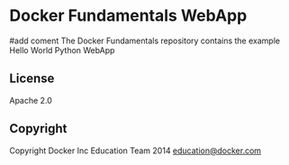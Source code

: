 Docker Fundamentals WebApp
==========================
#add coment
The Docker Fundamentals repository contains the example Hello World Python WebApp

## License

Apache 2.0

## Copyright

Copyright Docker Inc Education Team 2014 <education@docker.com>
